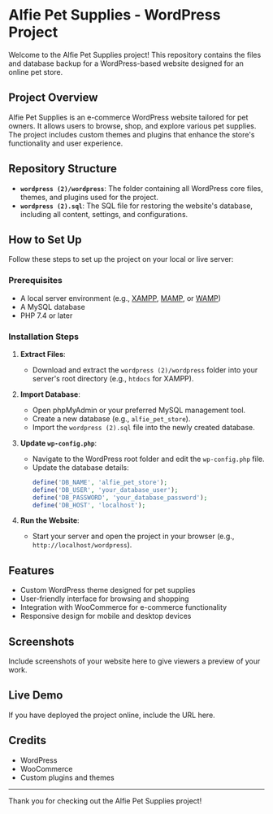# Alfie Pet Supplies - WordPress Project

Welcome to the Alfie Pet Supplies project! This repository contains the files and database backup for a WordPress-based website designed for an online pet store.

## Project Overview

Alfie Pet Supplies is an e-commerce WordPress website tailored for pet owners. It allows users to browse, shop, and explore various pet supplies. The project includes custom themes and plugins that enhance the store's functionality and user experience.

## Repository Structure

- **`wordpress (2)/wordpress`**: The folder containing all WordPress core files, themes, and plugins used for the project.
- **`wordpress (2).sql`**: The SQL file for restoring the website's database, including all content, settings, and configurations.

## How to Set Up

Follow these steps to set up the project on your local or live server:

### Prerequisites
- A local server environment (e.g., [XAMPP](https://www.apachefriends.org/), [MAMP](https://www.mamp.info/), or [WAMP](https://www.wampserver.com/))
- A MySQL database
- PHP 7.4 or later

### Installation Steps

1. **Extract Files**:
   - Download and extract the `wordpress (2)/wordpress` folder into your server's root directory (e.g., `htdocs` for XAMPP).

2. **Import Database**:
   - Open phpMyAdmin or your preferred MySQL management tool.
   - Create a new database (e.g., `alfie_pet_store`).
   - Import the `wordpress (2).sql` file into the newly created database.

3. **Update `wp-config.php`**:
   - Navigate to the WordPress root folder and edit the `wp-config.php` file.
   - Update the database details:
     ```php
     define('DB_NAME', 'alfie_pet_store');
     define('DB_USER', 'your_database_user');
     define('DB_PASSWORD', 'your_database_password');
     define('DB_HOST', 'localhost');
     ```

4. **Run the Website**:
   - Start your server and open the project in your browser (e.g., `http://localhost/wordpress`).

## Features

- Custom WordPress theme designed for pet supplies
- User-friendly interface for browsing and shopping
- Integration with WooCommerce for e-commerce functionality
- Responsive design for mobile and desktop devices

## Screenshots
Include screenshots of your website here to give viewers a preview of your work.

## Live Demo
If you have deployed the project online, include the URL here.

## Credits

- WordPress
- WooCommerce
- Custom plugins and themes


---

Thank you for checking out the Alfie Pet Supplies project!

